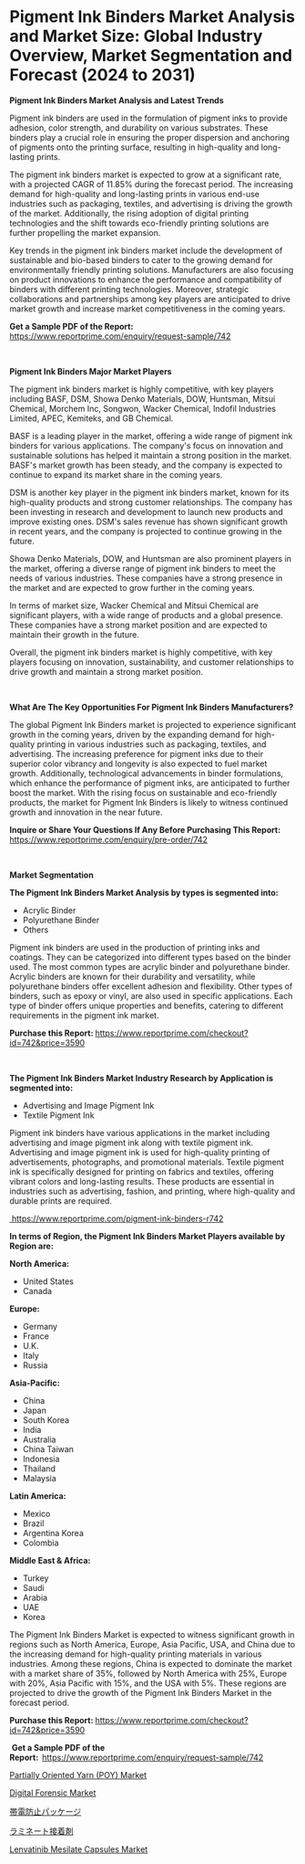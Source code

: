 <p><h1>Pigment Ink Binders Market Analysis and Market Size: Global Industry Overview, Market Segmentation and Forecast (2024 to 2031)</h1></p><p><strong>Pigment Ink Binders Market Analysis and Latest Trends</strong></p>
<p><p>Pigment ink binders are used in the formulation of pigment inks to provide adhesion, color strength, and durability on various substrates. These binders play a crucial role in ensuring the proper dispersion and anchoring of pigments onto the printing surface, resulting in high-quality and long-lasting prints.</p><p>The pigment ink binders market is expected to grow at a significant rate, with a projected CAGR of 11.85% during the forecast period. The increasing demand for high-quality and long-lasting prints in various end-use industries such as packaging, textiles, and advertising is driving the growth of the market. Additionally, the rising adoption of digital printing technologies and the shift towards eco-friendly printing solutions are further propelling the market expansion.</p><p>Key trends in the pigment ink binders market include the development of sustainable and bio-based binders to cater to the growing demand for environmentally friendly printing solutions. Manufacturers are also focusing on product innovations to enhance the performance and compatibility of binders with different printing technologies. Moreover, strategic collaborations and partnerships among key players are anticipated to drive market growth and increase market competitiveness in the coming years.</p></p>
<p><strong>Get a Sample PDF of the Report:&nbsp;</strong> <a href="https://www.reportprime.com/enquiry/request-sample/742">https://www.reportprime.com/enquiry/request-sample/742</a></p>
<p>&nbsp;</p>
<p><strong>Pigment Ink Binders Major Market Players</strong></p>
<p><p>The pigment ink binders market is highly competitive, with key players including BASF, DSM, Showa Denko Materials, DOW, Huntsman, Mitsui Chemical, Morchem Inc, Songwon, Wacker Chemical, Indofil Industries Limited, APEC, Kemiteks, and GB Chemical.</p><p>BASF is a leading player in the market, offering a wide range of pigment ink binders for various applications. The company's focus on innovation and sustainable solutions has helped it maintain a strong position in the market. BASF's market growth has been steady, and the company is expected to continue to expand its market share in the coming years.</p><p>DSM is another key player in the pigment ink binders market, known for its high-quality products and strong customer relationships. The company has been investing in research and development to launch new products and improve existing ones. DSM's sales revenue has shown significant growth in recent years, and the company is projected to continue growing in the future.</p><p>Showa Denko Materials, DOW, and Huntsman are also prominent players in the market, offering a diverse range of pigment ink binders to meet the needs of various industries. These companies have a strong presence in the market and are expected to grow further in the coming years.</p><p>In terms of market size, Wacker Chemical and Mitsui Chemical are significant players, with a wide range of products and a global presence. These companies have a strong market position and are expected to maintain their growth in the future.</p><p>Overall, the pigment ink binders market is highly competitive, with key players focusing on innovation, sustainability, and customer relationships to drive growth and maintain a strong market position.</p></p>
<p>&nbsp;</p>
<p><strong>What Are The Key Opportunities For Pigment Ink Binders Manufacturers?</strong></p>
<p><p>The global Pigment Ink Binders market is projected to experience significant growth in the coming years, driven by the expanding demand for high-quality printing in various industries such as packaging, textiles, and advertising. The increasing preference for pigment inks due to their superior color vibrancy and longevity is also expected to fuel market growth. Additionally, technological advancements in binder formulations, which enhance the performance of pigment inks, are anticipated to further boost the market. With the rising focus on sustainable and eco-friendly products, the market for Pigment Ink Binders is likely to witness continued growth and innovation in the near future.</p></p>
<p><strong>Inquire or Share Your Questions If Any Before Purchasing This Report:</strong> <a href="https://www.reportprime.com/enquiry/pre-order/742">https://www.reportprime.com/enquiry/pre-order/742</a></p>
<p>&nbsp;</p>
<p><strong>Market Segmentation</strong></p>
<p><strong>The Pigment Ink Binders Market Analysis by types is segmented into:</strong></p>
<p><ul><li>Acrylic Binder</li><li>Polyurethane Binder</li><li>Others</li></ul></p>
<p><p>Pigment ink binders are used in the production of printing inks and coatings. They can be categorized into different types based on the binder used. The most common types are acrylic binder and polyurethane binder. Acrylic binders are known for their durability and versatility, while polyurethane binders offer excellent adhesion and flexibility. Other types of binders, such as epoxy or vinyl, are also used in specific applications. Each type of binder offers unique properties and benefits, catering to different requirements in the pigment ink market.</p></p>
<p><strong>Purchase this Report:&nbsp;</strong><a href="https://www.reportprime.com/checkout?id=742&price=3590">https://www.reportprime.com/checkout?id=742&price=3590</a></p>
<p>&nbsp;</p>
<p><strong>The Pigment Ink Binders Market Industry Research by Application is segmented into:</strong></p>
<p><ul><li>Advertising and Image Pigment Ink</li><li>Textile Pigment Ink</li></ul></p>
<p><p>Pigment ink binders have various applications in the market including advertising and image pigment ink along with textile pigment ink. Advertising and image pigment ink is used for high-quality printing of advertisements, photographs, and promotional materials. Textile pigment ink is specifically designed for printing on fabrics and textiles, offering vibrant colors and long-lasting results. These products are essential in industries such as advertising, fashion, and printing, where high-quality and durable prints are required.</p></p>
<p><a href="https://www.reportprime.com/pigment-ink-binders-r742">&nbsp;https://www.reportprime.com/pigment-ink-binders-r742</a></p>
<p><strong>In terms of Region, the Pigment Ink Binders Market Players available by Region are:</strong></p>
<p>
    <p> <strong> North America: </strong>
        <ul>
            <li>United States</li>
            <li>Canada</li>
        </ul>
        </p> 
    <p> <strong> Europe: </strong>
        <ul>
            <li>Germany</li>
            <li>France</li>
            <li>U.K.</li>
            <li>Italy</li>
            <li>Russia</li>
        </ul>
        </p> 
    <p> <strong> Asia-Pacific: </strong>
        <ul>
            <li>China</li>
            <li>Japan</li>
            <li>South Korea</li>
            <li>India</li>
            <li>Australia</li>
            <li>China Taiwan</li>
            <li>Indonesia</li>
            <li>Thailand</li>
            <li>Malaysia</li>
        </ul>
        </p> 
    <p> <strong> Latin America: </strong>
        <ul>
            <li>Mexico</li>
            <li>Brazil</li>
            <li>Argentina Korea</li>
            <li>Colombia</li>
        </ul>
        </p> 
    <p> <strong> Middle East & Africa: </strong>
        <ul>
            <li>Turkey</li>
            <li>Saudi</li>
            <li>Arabia</li>
            <li>UAE</li>
            <li>Korea</li>
        </ul>
    </p>
    </p>
<p><p>The Pigment Ink Binders Market is expected to witness significant growth in regions such as North America, Europe, Asia Pacific, USA, and China due to the increasing demand for high-quality printing materials in various industries. Among these regions, China is expected to dominate the market with a market share of 35%, followed by North America with 25%, Europe with 20%, Asia Pacific with 15%, and the USA with 5%. These regions are projected to drive the growth of the Pigment Ink Binders Market in the forecast period.</p></p>
<p><strong>Purchase this Report: </strong><a href="https://www.reportprime.com/checkout?id=742&price=3590">https://www.reportprime.com/checkout?id=742&price=3590</a></p>
<p>&nbsp;<strong>Get a Sample PDF of the Report:&nbsp;&nbsp;</strong><a href="https://www.reportprime.com/enquiry/request-sample/742">https://www.reportprime.com/enquiry/request-sample/742</a></p>
<p><strong></strong></p>
<p><p><a href="https://github.com/bmorecock/Market-Research-Report-List-4/blob/main/partially-oriented-yarn-poy-market.md">Partially Oriented Yarn (POY) Market</a></p><p><a href="https://issuu.com/reportprime-2/docs/digital-forensic-market-size-2030.pptx">Digital Forensic Market</a></p><p><a href="https://medium.com/@freedayundt2023/%E3%82%A2%E3%83%B3%E3%83%81%E3%82%B9%E3%82%BF%E3%83%86%E3%82%A3%E3%83%83%E3%82%AF%E3%83%91%E3%83%83%E3%82%B1%E3%83%BC%E3%82%B8%E3%83%B3%E3%82%B0%E3%81%AE%E5%B8%82%E5%A0%B4%E5%8B%95%E5%90%91%E3%81%A8%E5%88%86%E6%9E%90-%E5%B0%86%E6%9D%A5%E3%81%AE%E6%88%90%E9%95%B7%E3%81%AE%E3%81%9F%E3%82%81%E3%81%AE%E6%A9%9F%E4%BC%9A%E3%81%A8%E8%AA%B2%E9%A1%8C-2024%E5%B9%B4%E3%81%8B%E3%82%892031%E5%B9%B4-501c9d3ac389">帯電防止パッケージ</a></p><p><a href="https://medium.com/@freedayundt2023/2024%E5%B9%B4%E3%81%8B%E3%82%892031%E5%B9%B4%E3%81%BE%E3%81%A7%E3%81%AE%E6%9C%9F%E9%96%93%E3%81%AB%E3%81%8A%E3%81%91%E3%82%8B%E3%82%B0%E3%83%AD%E3%83%BC%E3%83%90%E3%83%AB%E3%83%A9%E3%83%9F%E3%83%8D%E3%83%BC%E3%83%88%E7%B2%98%E7%9D%80%E5%89%A4%E5%B8%82%E5%A0%B4%E3%81%AE%E6%A9%9F%E4%BC%9A%E3%81%A8%E4%BA%88%E6%B8%AC-2cfb8b3f7b5c">ラミネート接着剤</a></p><p><a href="https://www.linkedin.com/pulse/global-lenvatinib-mesilate-capsules-market-status-2024-2031-nya8f">Lenvatinib Mesilate Capsules Market</a></p></p>